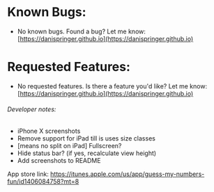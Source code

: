 # Known Bugs:

- No known bugs. Found a bug? Let me know: [https://danispringer.github.io](https://danispringer.github.io)

# Requested Features:

- No requested features. Is there a feature you'd like? Let me know: [https://danispringer.github.io](https://danispringer.github.io)

###### Developer notes:
- iPhone X screenshots
- Remove support for iPad till is uses size classes
- [means no split on iPad] Fullscreen?
- Hide status bar? (if yes, recalculate view height)
- Add screenshots to README

App store link: https://itunes.apple.com/us/app/guess-my-numbers-fun/id1406084758?mt=8